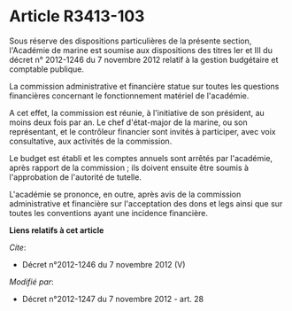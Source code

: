 # Article R3413-103

Sous réserve des dispositions particulières de la présente section, l'Académie de marine est soumise aux dispositions des
titres Ier et III du décret n° 2012-1246 du 7 novembre 2012 relatif à la gestion budgétaire et comptable publique. 

La commission administrative et financière statue sur toutes les questions financières concernant le fonctionnement matériel
de l'académie. 

A cet effet, la commission est réunie, à l'initiative de son président, au moins deux fois par an. Le chef d'état-major de la
marine, ou son représentant, et le contrôleur financier sont invités à participer, avec voix consultative, aux activités de
la commission. 

Le budget est établi et les comptes annuels sont arrêtés par l'académie, après rapport de la commission ; ils doivent ensuite
être soumis à l'approbation de l'autorité de tutelle. 

L'académie se prononce, en outre, après avis de la commission administrative et financière sur l'acceptation des dons et legs
ainsi que sur toutes les conventions ayant une incidence financière.

**Liens relatifs à cet article**

_Cite_:

  - Décret n°2012-1246 du 7 novembre 2012 (V)

_Modifié par_:

  - Décret n°2012-1247 du 7 novembre 2012 - art. 28
